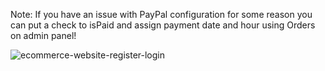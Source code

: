 Note: If you have an issue with PayPal configuration for some reason you can put a check to isPaid and assign payment date and hour using Orders on admin panel!

![ecommerce-website-register-login](https://user-images.githubusercontent.com/94119964/215195231-4335e388-2142-455c-a9d6-c5eb965d1a45.gif)
